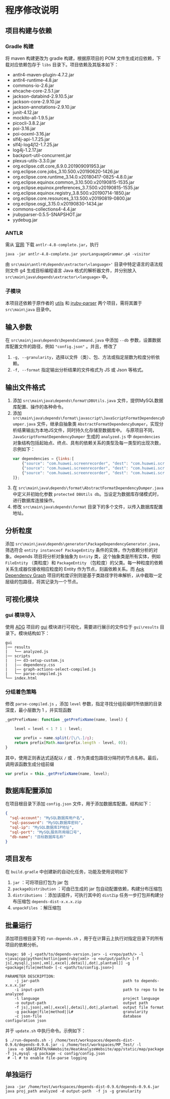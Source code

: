 # 程序修改说明

## 项目构建与依赖
### Gradle 构建
将 maven 构建更改为 gradle 构建，根据原项目的 POM 文件生成对应依赖，下载对应依赖包存于 `libs` 目录下。项目依赖及其版本如下：
- antlr4-maven-plugin-4.7.2.jar
- antlr4-runtime-4.8.jar
- commons-io-2.6.jar
- ehcache-core-2.5.1.jar
- jackson-databind-2.9.10.5.jar
- jackson-core-2.9.10.jar
- jackson-annotations-2.9.10.jar
- junit-4.12.jar
- mockito-all-1.9.5.jar
- picocli-3.8.2.jar
- poi-3.16.jar
- poi-ooxml-3.16.jar
- slf4j-api-1.7.25.jar
- slf4j-log4j12-1.7.25.jar
- log4j-1.2.17.jar
- backport-util-concurrent.jar
- plexus-utils-3.3.0.jar
- org.eclipse.cdt.core_6.9.0.201909091953.jar
- org.eclipse.core.jobs_3.10.500.v20190620-1426.jar
- org.eclipse.core.runtime_3.14.0.v20180417-0825-4.8.0.jar
- org.eclipse.equinox.common_3.10.500.v20190815-1535.jar
- org.eclipse.equinox.preferences_3.7.500.v20190815-1535.jar
- org.eclipse.equinox.registry_3.8.500.v20190714-1850.jar
- org.eclipse.core.resources_3.13.500.v20190819-0800.jar
- org.eclipse.osgi_3.15.0.v20190830-1434.jar
- commons-collections4-4.4.jar
- jrubyparser-0.5.5-SNAPSHOT.jar
- yydebug.jar

### ANTLR
需从 [官网](https://www.antlr.org/download.html) 下载 `antlr-4.8-complete.jar`，执行
```shell
java -jar antlr-4.8-complete.jar yourLanguageGrammar.g4 -visitor
```
由 `src\main\antlr4\depends\extractor\<language>'` 目录中特定语言的语法规则文件 g4 生成目标编程语言 Java 格式的解析器文件，并分别放入 `src\main\java\depends\extractor\<language>` 中。

### 子模块
本项目还依赖于原作者的 [utils](https://github.com/multilang-depends/utils) 和 [jruby-parser](https://github.com/jruby/jruby-parser) 两个项目，需将其置于 `src\main\java` 目录中。

## 输入参数
在 `src\main\java\depends\DependsCommand.java` 中添加 `--db` 参数，设置数据库配置文件的路径，例如 `"config.json"` 。并且，修改了
1. `-g, --granularity`，选择以文件（类）、包、方法或指定层数为粒度分析依赖。
1. `-f, --format` 指定输出分析结果的文件格式为 JS 或 Json 等格式。

## 输出文件格式
1. 添加 `src\main\java\depends\format\DBUtils.java` 文件，提供MySQL数据库配置、操作的各种命令。
1. 添加 `src\main\java\depends\format\javascript\JavaScriptFormatDependencyDumper.java` 文件，继承自抽象类 `AbstractFormatDependencyDumper`，实现分析结果输出为本地JS文件，同时持久化存储至数据库中。
与原项目不同， `JavaScriptFormatDependencyDumper` 生成的 `analyzed.js` 中 `dependencies` 对象结构包括起始点、终点、具有的依赖关系的类型及每一类型的出现次数，示例如下：
    ```js
    var dependencies = {links:[
        {"source": "com.huawei.screenrecorder", "dest": "com.huawei.screenrecorder.activities", "values": {"Call": 2.0, "Import": 2.0, "Use": 3.0, "Create": 2.0, "Contain": 1.0}},
        {"source": "com.huawei.screenrecorder", "dest": "com.huawei.screenrecorder.vrscreenrecorder", "values": {"Call": 15.0, "Import": 6.0, "Use": 23.0}},
        {"source": "com.huawei.screenrecorder", "dest": "com.huawei.screenrecorder.util", "values": {"Call": 460.0, "Import": 83.0, "Use": 589.0, "Contain": 11.0}},
    ]};
    ```
1. 在 `src\main\java\depends\format\AbstractFormatDependencyDumper.java` 中定义并初始化参数 `protected DBUtils db`。当设定为数据库存储模式时，进行数据库连接操作。
1. 修改 `src\main\java\depends\format` 目录下的多个文件，以传入数据库配置地址。

## 分析粒度
添加 `src\main\java\depends\generator\PackageDependencyGenerator.java`，筛选符合 `entity instanceof PackageEntity` 条件的实体，作为依赖分析的对象。depends 项目将分析对象抽象为 `Entity` 类，这个抽象类是所有实体，例如 `FileEntity` （类粒度）和 `PackageEntity` （包粒度）的父类。每一种粒度的依赖关系生成器仅接收相应粒度的 Entity 作为节点，刻画依赖关系。而 [Apk Dependency Graph](https://github.com/alexzaitsev/apk-dependency-graph) 项目的粒度识别则是基于类路径字符串解析，从中截取一定层级的包路径，将其记录为一个节点。

## 可视化模块
### gui 模块导入
使用 [ADG](https://github.com/alexzaitsev/apk-dependency-graph) 项目的 [gui](https://github.com/alexzaitsev/apk-dependency-graph/tree/master/gui) 模块进行可视化，需要进行展示的文件位于 `gui\results` 目录下。模块结构如下：
```
gui
|── results
|   └── analyzed.js
|── scripts
|   |── d3-setup-custom.js
|   |—— dependency.css
|   |—— graph-actions-select-compiled.js
|   └── parse-compiled.js
└── index.html
```

### 分组着色策略
修改 `parse-compiled.js` ，添加 `level` 参数，指定寻找分组前缀时所依据的目录深度，最小层数为 1 ，并实现函数
```js
_getPrefixName: function _getPrefixName(name, level) {

    level = level < 1 ? 1 : level;

    var prefix = name.split(/[\/\.]/g);
    return prefix[Math.max(prefix.length - level, 0)];
}
```
其中，使用正则表达式适配以 `/` 或 `.` 作为类或包路径分隔符的节点名称。最后，调用该函数生成分组前缀
```js
var prefix = this._getPrefixName(name, level);
```

## 数据库配置添加
在项目根目录下添加 `config.json` 文件，用于添加数据库配置。结构如下：
```json
{
  "sql-account": "MySQL数据库用户名",
  "sql-password": "MySQL数据库密码",
  "sql-ip": "MySQL数据库IP地址",
  "sql-port": "MySQL服务所用端口号",
  "db-name": "目标数据库名称"
}
```

## 项目发布

在 `build.gradle` 中创建新的自动化任务，功能及使用说明如下
1. `jar` ：可将项目打包为 jar 包
1. `packageDistribution` ：可由已生成的 jar 包自动配置依赖，构建分布压缩包
1. `distributions` ：添加该插件，可执行其中的 `distZip` 任务一步打包并构建分布压缩包 `depends-dist-x.x.x.zip`
1. `unpackFiles` ：解压缩包

## 批量运行

添加项目根目录下的 `run-depends.sh` ，用于在计算云上执行对指定目录下的所有项目的依赖分析。

```shell
Usage: $0 -j <path/to/depends-version.jar> -i <repo/path/> -l <java|cpp|python|kotlin|pom|ruby|xml> -o <output/path/> [-f js[,mysql|,json|,xml|,excel|,detail|,dot|,plantuml]] -g <package|file|method> [-c <path/to/config.json>]

PARAMETER DESCRIPTION:
    -j jar-path                                     path to depends-x.x.x.jar
    -i input-path                                   path to repo to be analyzed
    -l language                                     project language
    -o output-path                                  output path
    -f js|,json|,xml|,excel|,detail|,dot|,plantuml  output file format
    -g package|file|method||L#                      granularity
    -c json-file                                    database configuration json
```
并于 `update.sh` 中执行命令。示例如下：
```shell
$ ./run-depends.sh -j /home/test/workspaces/depends-dist-0.9.6/depends-0.9.6.jar -i /home/test/workspaces/MP_Test/ -l
 java -o $BASEPATH/HAWebsite/HeatAnalyzeWebsite/app/static/map/package -f js,mysql -g package -c config/config.json
 # -l # to enable file-parse logging
```

## 单独运行

```shell
java -jar /home/test/workspaces/depends-dist-0.9.6/depends-0.9.6.jar java proj_path analyzed -d output-path  -f js -g granularity
```
